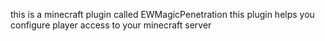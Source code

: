 this is a minecraft plugin called EWMagicPenetration this plugin helps you configure player access to your minecraft server
